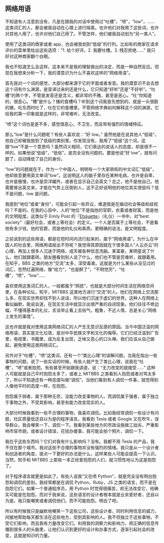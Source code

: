 ## 网络用语

不知道有人注意到没有，凡是在跟我的对话中使用过“吐槽”，“喷”，“low”，…… 这类词汇的人，都会被我自动在心理上进行隔离。也许他们对我用了这些词，也许对其他人用了，也许对他们自己用了。不管怎样，他们被我自动划为“另一类人”。

使用了这类词的商家或者 app，也会被我划到“低级”的行列。比如有的商家在请求评价的菜单里给出这些选项：“1\. 给个好评。2\. 我要吐槽。3\. 残忍拒绝……” 我只好对这种商家翻个白眼。

我也不知道怎么会这样，这本来不是我的理智做出的决定，而是一种自然反应。但现在我想来分析一下，我的潜意识为什么不喜欢这样的“网络用语”。

首先我对一个词的感觉，大部分都来源于它的字面或者发音。我的潜意识不会去想这个词有什么渊源，是音译过来的还是什么，它只知道“好听”还是“不好听”。“吐槽”的两个字，不管是发音还是含义，都非常的不雅，甚至是恶心。“吐”你知道的，很恶心。“槽”是什么？猪的食槽吗？听到这个词我首先想到的，就是一头很脏的猪，吃东西时吐了，吐在它的食槽里。不管网络字典如何解释这个词的渊源，它给我的第一印象就是这样的，非常难听，无法改变。

“喷”这个词也是差不多，感觉很恶心，不卫生，而且带有强烈的情绪特征。

那么“low”是什么问题呢？有些人喜欢说：“好 low。” 虽然他是在说其他人“低级”，他自己却被我放到了低级的类别里。你发现没有，我用了“低级”这个词，这跟“low”不是一个意思吗？虽然词义相同，它们表达的说话人的态度，却是很不一样的。如果他说“低级”，“低俗”，是完全没有问题的。要是他说“好 low”，就有问题了，自动降低了自己的身份。

“low”的问题就在于，作为一个中国人，明明有一个大家熟知的中文词汇“低级”，他却故意要用英文单词“low”。这说明这人的脑子里存在某种毛病，也许是自卑，也许是傲慢，也许是崇洋媚外，或者在显示自己会英文？总之，他不是他自己。他需要冒出英文来，才能在气势上压倒别人，这不正好说明他的地位其实很低吗？低不是问题，low 是问题。

我提到“地位”或者“身份”，可能会引起一些异议，难道我是在煽动社会等级和歧视吗？不是的。在我的心目中，人的“地位”不是指他的官职，衣着或者财富，而是他的文明程度。这类似于 Emily Post 的『[Etiquette](https://en.wikipedia.org/wiki/Etiquette)』（礼仪）一书中，对“best society”（最好社会，或者上等社会）的定义。一个人是否属于上等社会，不是看他有多少钱，他的官爵，而是他的礼仪和素质。更精确的说法，是文明程度。

之前说到的这些用语，都是在短时间内流行起来的，属于“网络用语”。为什么在中国人的社会里，网络用语层出不穷呢？我觉得其原因就在于很多国人“人云亦云”的心理，再加上很多人沉迷于网络，成天被各种信息洗脑。某富豪，某明星说了什么，他们就跟着转。朋友圈看到别人说了什么，他们也不管是否难听，就跟着用。在知乎，BBS 之类的地方“交流”太多，深受毒害。这就是为什么某些从没见过的词汇，忽然红遍网络，像“给力”，“也是醉了”，“不明觉厉”，“吐槽”，“喷”，“low”……

喜欢使用这类词汇的人，一般都属于“网民”，也就是大部分时间生活在网络空间里，在各种论坛，知乎，MITBBS 这类地方进行“交流”的人。他们在网络上交流那么多，在现实世界却找不到人说话，所以他们沉迷于虚幻的世界。这种人在网络上看似幽默，能说会道，在现实生活中就显示出很严重的自闭现象。他们往往不修边幅，不懂得基本的礼仪，言谈举止看上去俗气，粗鲁，不近人情，总是关心“网络上发生的事情”。

这也许就是我对使用这类网络词汇的人产生无意识反感的原因。当今中国泛滥的网络用语，其实是文化垃圾，是对中华民族文字和文化的侮辱。它们已经泛滥到广告里，电视里，书籍里，成为反复出现，乏味又恶心的口头禅。我们应该从自己做起，避免使用这类网络词汇。

另外对于“吐槽”，“喷”这类词，还有一个“类比心理”的误解问题。当我在指出一些事物的问题，说了一些实话的时候，有些人就产生了类比心理，说我在“吐槽”，“喷”或者抱怨。有些甚至开始跟我讲道，说：“无力改变的就接受……” 这种人可能就是自己平时抱怨太多了，或者上 MITBBS 之类看别人抱怨或者对骂太多了，所以不知道还有一种态度叫做“调侃”。当他们看到有人调侃一件事，就觉得别人像他平时的态度一样，在抱怨。

抱怨属于弱者，属于那种无奈，没能力改变事物的人。而调侃属于强者，属于独立于事物之外，不受其影响，甚至有能力改变现实的人。

大部分时候我看到一些不合理的事物，我喜欢调侃。比如我经常调侃一些设计有问题，社区质量低还自以为是的程序语言。我看到 Tesla 或者 Google 又在吹牛，误导群众，我会嘲笑一下，调侃一下。我看到某些地方的市政设施做工拙劣，严重影响市容市貌，或者设计错误，花钱办傻事，我可能会拍个照片，调侃一下。

我在乎这些东西吗？它们对我有什么影响吗？没有。我都不用 Tesla 的产品，我不住在那个城市。我对这些不合理的事物并没有强烈的情绪。我只是从一个设计者和创造者的角度，提点一下更好的办法是什么，这样某些人可能会提高一下认识。当然，知乎和 MITBBS 上那些一本正经爱抱怨的人们，就习惯性地认为这是抱怨了。

对于程序语言就更是如此了。有些人说我“又在喷 Python”，就是完全没有明白抱怨和调侃的差别。我经常都是在调侃 Python，Ruby，JS 之类的语言，而不是在抱怨它们。如果一个普通程序员，用 Python 时觉得很痛苦，却无法改变它，他确实可能是在抱怨。而对于我来说，这些语言的设计者根本就是业余爱好者，还自以为是。我只能嘲笑或者调侃他们，而不可能抱怨。明白了吧。

所以有时候我只是幽默地嘲笑一下这些公司，这些设计者，同时利用信息的威力，间接地帮助每天都生活在这些地方，受到其影响的人。我不但独立于这些事物，不受它们影响，而且我有力量改变它们。利用我的洞察力和影响力，把正确的信息传播到很多人的头脑里，让他们认识到更好的设计和办事方式，逐渐引起社会的改变，这就是知识的力量。
